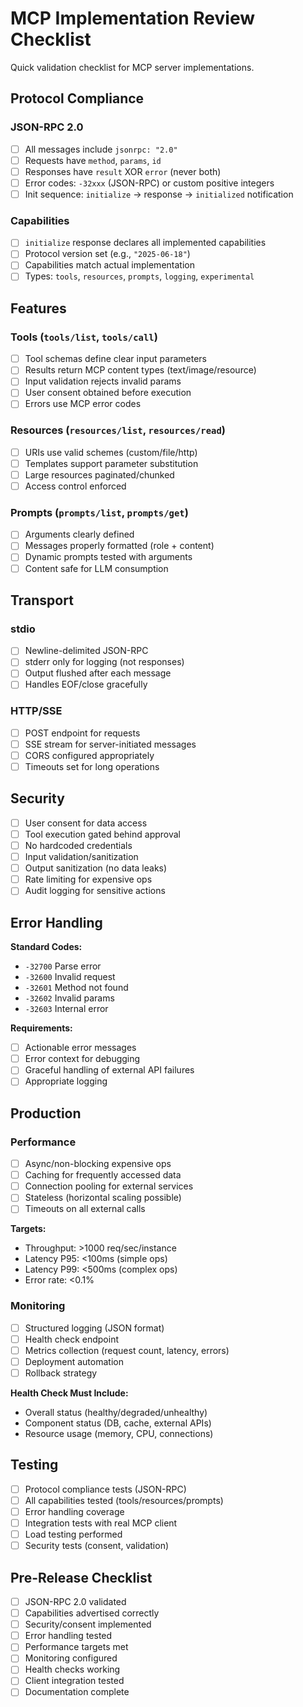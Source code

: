 # MCP Implementation Review Checklist

Quick validation checklist for MCP server implementations.

## Protocol Compliance

### JSON-RPC 2.0
- [ ] All messages include `jsonrpc: "2.0"`
- [ ] Requests have `method`, `params`, `id`
- [ ] Responses have `result` XOR `error` (never both)
- [ ] Error codes: `-32xxx` (JSON-RPC) or custom positive integers
- [ ] Init sequence: `initialize` → response → `initialized` notification

### Capabilities
- [ ] `initialize` response declares all implemented capabilities
- [ ] Protocol version set (e.g., `"2025-06-18"`)
- [ ] Capabilities match actual implementation
- [ ] Types: `tools`, `resources`, `prompts`, `logging`, `experimental`

## Features

### Tools (`tools/list`, `tools/call`)
- [ ] Tool schemas define clear input parameters
- [ ] Results return MCP content types (text/image/resource)
- [ ] Input validation rejects invalid params
- [ ] User consent obtained before execution
- [ ] Errors use MCP error codes

### Resources (`resources/list`, `resources/read`)
- [ ] URIs use valid schemes (custom/file/http)
- [ ] Templates support parameter substitution
- [ ] Large resources paginated/chunked
- [ ] Access control enforced

### Prompts (`prompts/list`, `prompts/get`)
- [ ] Arguments clearly defined
- [ ] Messages properly formatted (role + content)
- [ ] Dynamic prompts tested with arguments
- [ ] Content safe for LLM consumption

## Transport

### stdio
- [ ] Newline-delimited JSON-RPC
- [ ] stderr only for logging (not responses)
- [ ] Output flushed after each message
- [ ] Handles EOF/close gracefully

### HTTP/SSE
- [ ] POST endpoint for requests
- [ ] SSE stream for server-initiated messages
- [ ] CORS configured appropriately
- [ ] Timeouts set for long operations

## Security

- [ ] User consent for data access
- [ ] Tool execution gated behind approval
- [ ] No hardcoded credentials
- [ ] Input validation/sanitization
- [ ] Output sanitization (no data leaks)
- [ ] Rate limiting for expensive ops
- [ ] Audit logging for sensitive actions

## Error Handling

**Standard Codes:**
- `-32700` Parse error
- `-32600` Invalid request
- `-32601` Method not found
- `-32602` Invalid params
- `-32603` Internal error

**Requirements:**
- [ ] Actionable error messages
- [ ] Error context for debugging
- [ ] Graceful handling of external API failures
- [ ] Appropriate logging

## Production

### Performance
- [ ] Async/non-blocking expensive ops
- [ ] Caching for frequently accessed data
- [ ] Connection pooling for external services
- [ ] Stateless (horizontal scaling possible)
- [ ] Timeouts on all external calls

**Targets:**
- Throughput: >1000 req/sec/instance
- Latency P95: <100ms (simple ops)
- Latency P99: <500ms (complex ops)
- Error rate: <0.1%

### Monitoring
- [ ] Structured logging (JSON format)
- [ ] Health check endpoint
- [ ] Metrics collection (request count, latency, errors)
- [ ] Deployment automation
- [ ] Rollback strategy

**Health Check Must Include:**
- Overall status (healthy/degraded/unhealthy)
- Component status (DB, cache, external APIs)
- Resource usage (memory, CPU, connections)

## Testing

- [ ] Protocol compliance tests (JSON-RPC)
- [ ] All capabilities tested (tools/resources/prompts)
- [ ] Error handling coverage
- [ ] Integration tests with real MCP client
- [ ] Load testing performed
- [ ] Security tests (consent, validation)

## Pre-Release Checklist

- [ ] JSON-RPC 2.0 validated
- [ ] Capabilities advertised correctly
- [ ] Security/consent implemented
- [ ] Error handling tested
- [ ] Performance targets met
- [ ] Monitoring configured
- [ ] Health checks working
- [ ] Client integration tested
- [ ] Documentation complete
